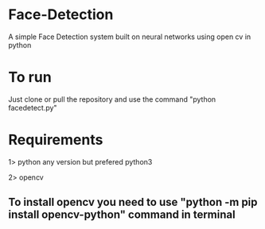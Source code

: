 # Face-Detection
A simple Face Detection system built on neural networks using open cv in python
# To run
Just clone or pull the repository and use the command "python facedetect.py"
# Requirements
  1> python any version but prefered python3
  
  2> opencv
 ## To install opencv you need to use  "python -m pip install opencv-python" command in terminal

